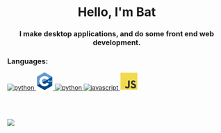 <h1 align="center">Hello, I'm Bat</h1>
<h3 align="center">I make desktop applications, and do some front end web development.</h3>

<h3 align="left">Languages:</h3>
<p align="left"> 

<a href="https://www.python.org/" target="_blank" rel="noreferrer"> 
<img src="https://cdn.freebiesupply.com/logos/large/2x/python-5-logo-png-transparent.png" alt="python" width="40" height="40" </a>

<a href="https://www.w3schools.com/cpp/" target="_blank" rel="noreferrer"> 
<img src="https://raw.githubusercontent.com/devicons/devicon/master/icons/cplusplus/cplusplus-original.svg" alt="cplusplus" width="40" height="40"/> </a> 

<a href="https://www.w3schools.com/html/" target="_blank" rel="noreferrer"> 
<img src="https://cdn.iconscout.com/icon/free/png-256/free-html-5-logo-icon-download-in-svg-png-gif-file-formats--programming-langugae-language-pack-logos-icons-1175208.png?f=webp&w=256" alt="python" width="40" height="40" </a>

<a href="https://www.w3schools.com/css/" target="_blank" rel="noreferrer"> 
<img src="https://seeklogo.com/images/C/css-3-logo-023C1A7171-seeklogo.com.png" alt="javascript" width="40" height="40"/> </a>

<a href="https://www.w3schools.com/js/" target="_blank" rel="noreferrer"> 
<img src="https://raw.githubusercontent.com/devicons/devicon/master/icons/javascript/javascript-original.svg" alt="javascript" width="40" height="40"/> </a> 
</p>

### ㅤ

<a href="https://visitcount.itsvg.in">
  <img src="https://visitcount.itsvg.in/api?id=bat&label=Profile%20Views&color=8&icon=1&pretty=true" />
</a>

